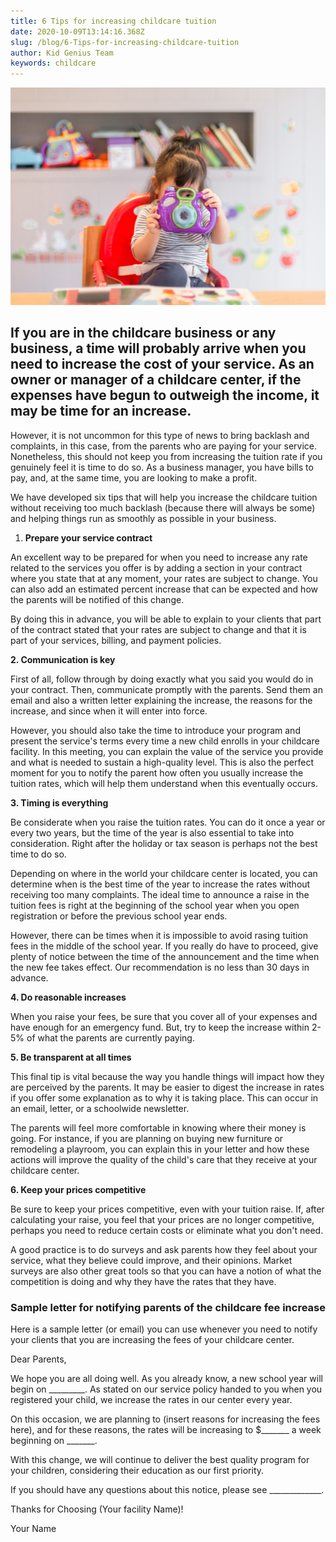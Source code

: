 ```yaml
---
title: 6 Tips for increasing childcare tuition
date: 2020-10-09T13:14:16.368Z
slug: /blog/6-Tips-for-increasing-childcare-tuition
author: Kid Genius Team
keywords: childcare
---
```

![childcare](childcare.jpg "childcare")

## If you are in the childcare business or any business, a time will probably arrive when you need to increase the cost of your service. As an owner or manager of a childcare center, if the expenses have begun to outweigh the income, it may be time for an increase.

However, it is not uncommon for this type of news to bring backlash and complaints, in this case, from the parents who are paying for your service. Nonetheless, this should not keep you from increasing the tuition rate if you genuinely feel it is time to do so. As a business manager, you have bills to pay, and, at the same time, you are looking to make a profit.

We have developed six tips that will help you increase the childcare tuition without receiving too much backlash (because there will always be some) and helping things run as smoothly as possible in your business.

1. **Prepare your service contract**

An excellent way to be prepared for when you need to increase any rate related to the services you offer is by adding a section in your contract where you state that at any moment, your rates are subject to change. You can also add an estimated percent increase that can be expected and how the parents will be notified of this change.

By doing this in advance, you will be able to explain to your clients that part of the contract stated that your rates are subject to change and that it is part of your services, billing, and payment policies.

**2. Communication is key**

First of all, follow through by doing exactly what you said you would do in your contract. Then, communicate promptly with the parents. Send them an email and also a written letter explaining the increase, the reasons for the increase, and since when it will enter into force.

However, you should also take the time to introduce your program and present the service's terms every time a new child enrolls in your childcare facility. In this meeting, you can explain the value of the service you provide and what is needed to sustain a high-quality level. This is also the perfect moment for you to notify the parent how often you usually increase the tuition rates, which will help them understand when this eventually occurs.

**3. Timing is everything**

Be considerate when you raise the tuition rates. You can do it once a year or every two years, but the time of the year is also essential to take into consideration. Right after the holiday or tax season is perhaps not the best time to do so.

Depending on where in the world your childcare center is located, you can determine when is the best time of the year to increase the rates without receiving too many complaints. The ideal time to announce a raise in the tuition fees is right at the beginning of the school year when you open registration or before the previous school year ends.

However, there can be times when it is impossible to avoid rasing tuition fees in the middle of the school year. If you really do have to proceed, give plenty of notice between the time of the announcement and the time when the new fee takes effect. Our recommendation is no less than 30 days in advance.

**4. Do reasonable increases**

When you raise your fees, be sure that you cover all of your expenses and have enough for an emergency fund. But, try to keep the increase within 2-5% of what the parents are currently paying.

**5. Be transparent at all times**

This final tip is vital because the way you handle things will impact how they are perceived by the parents. It may be easier to digest the increase in rates if you offer some explanation as to why it is taking place. This can occur in an email, letter, or a schoolwide newsletter.

The parents will feel more comfortable in knowing where their money is going. For instance, if you are planning on buying new furniture or remodeling a playroom, you can explain this in your letter and how these actions will improve the quality of the child's care that they receive at your childcare center.

**6. Keep your prices competitive**

Be sure to keep your prices competitive, even with your tuition raise. If, after calculating your raise, you feel that your prices are no longer competitive, perhaps you need to reduce certain costs or eliminate what you don't need.

A good practice is to do surveys and ask parents how they feel about your service, what they believe could improve, and their opinions. Market surveys are also other great tools so that you can have a notion of what the competition is doing and why they have the rates that they have.







### Sample letter for notifying parents of the childcare fee increase

Here is a sample letter (or email) you can use whenever you need to notify your clients that you are increasing the fees of your childcare center.

Dear Parents,

We hope you are all doing well. As you already know, a new school year will begin on \_\_\_\_\_\_\_\__. As stated on our service policy handed to you when you registered your child, we increase the rates in our center every year.

On this occasion, we are planning to (insert reasons for increasing the fees here), and for these reasons, the rates will be increasing to $\_\_\_\_\_\_\_ a week beginning on \_\_\_\_\_\_\_.

With this change, we will continue to deliver the best quality program for your children, considering their education as our first priority.

If you should have any questions about this notice, please see \_\_\_\_\_\_\_\_\_\_\_\__.

Thanks for Choosing (Your facility Name)!

Your Name